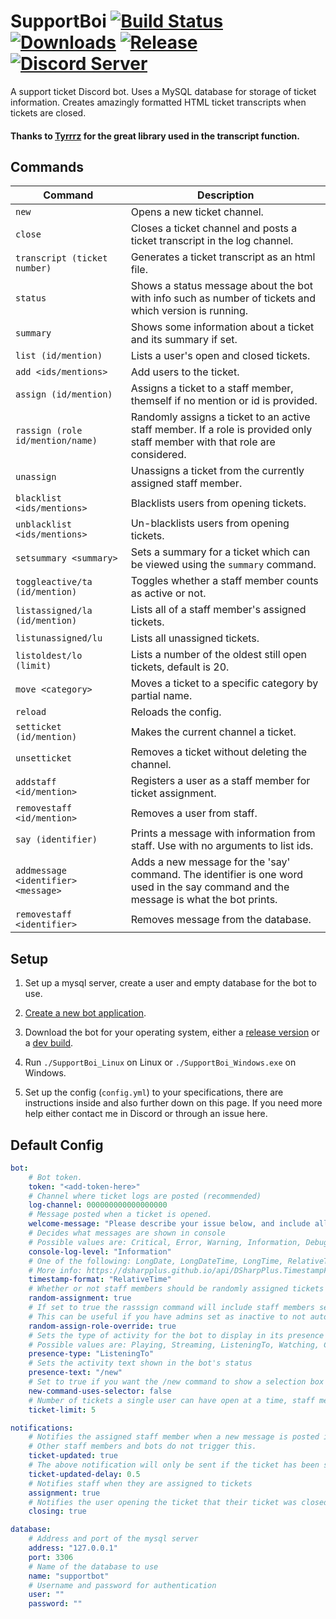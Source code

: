 # SupportBoi [![Build Status](https://jenkins.karlofduty.com/job/SupportBoi/job/master/badge/icon)](https://jenkins.karlofduty.com/blue/organizations/jenkins/SupportBoi/activity) [![Downloads](https://img.shields.io/github/downloads/KarlOfDuty/SupportBoi/total.svg)](https://github.com/KarlOfDuty/SupportBoi/releases) [![Release](https://img.shields.io/github/release/KarlofDuty/SupportBoi.svg)](https://github.com/KarlOfDuty/SupportBoi/releases) [![Discord Server](https://img.shields.io/discord/430468637183442945.svg?label=discord)](https://discord.gg/C5qMvkj)

A support ticket Discord bot. Uses a MySQL database for storage of ticket information. Creates amazingly formatted HTML ticket transcripts when tickets are closed.

#### Thanks to [Tyrrrz](https://github.com/Tyrrrz/DiscordChatExporter) for the great library used in the transcript function.

## Commands

| Command | Description |
|--- |---- |
| `new` | Opens a new ticket channel. |
| `close` | Closes a ticket channel and posts a ticket transcript in the log channel. |
| `transcript (ticket number) ` | Generates a ticket transcript as an html file. |
| `status` | Shows a status message about the bot with info such as number of tickets and which version is running. |
| `summary` | Shows some information about a ticket and its summary if set. |
| `list (id/mention)` | Lists a user's open and closed tickets. |
| `add <ids/mentions>` | Add users to the ticket. |
| `assign (id/mention)` | Assigns a ticket to a staff member, themself if no mention or id is provided. |
| `rassign (role id/mention/name)` | Randomly assigns a ticket to an active staff member. If a role is provided only staff member with that role are considered. |
| `unassign` | Unassigns a ticket from the currently assigned staff member. |
| `blacklist <ids/mentions>` | Blacklists users from opening tickets. |
| `unblacklist <ids/mentions>` | Un-blacklists users from opening tickets. |
| `setsummary <summary>` | Sets a summary for a ticket which can be viewed using the `summary` command. |
| `toggleactive/ta (id/mention)` | Toggles whether a staff member counts as active or not. |
| `listassigned/la (id/mention)` | Lists all of a staff member's assigned tickets. |
| `listunassigned/lu` | Lists all unassigned tickets. |
| `listoldest/lo (limit)` | Lists a number of the oldest still open tickets, default is 20. |
| `move <category>` | Moves a ticket to a specific category by partial name. |
| `reload` | Reloads the config. |
| `setticket (id/mention)` | Makes the current channel a ticket. |
| `unsetticket` | Removes a ticket without deleting the channel. |
| `addstaff <id/mention>` | Registers a user as a staff member for ticket assignment. |
| `removestaff <id/mention>` | Removes a user from staff. |
| `say (identifier)` | Prints a message with information from staff. Use with no arguments to list ids. |
| `addmessage <identifier> <message>` | Adds a new message for the 'say' command. The identifier is one word used in the say command and the message is what the bot prints. |
| `removestaff <identifier>` | Removes message from the database. |

## Setup

1. Set up a mysql server, create a user and empty database for the bot to use.

2. [Create a new bot application](https://discordpy.readthedocs.io/en/latest/discord.html).

3. Download the bot for your operating system, either a [release version](https://github.com/KarlOfDuty/SupportBoi/releases) or a [dev build](https://jenkins.karlofduty.com/blue/organizations/jenkins/SupportBoi/activity).

4. Run `./SupportBoi_Linux` on Linux or `./SupportBoi_Windows.exe` on Windows.

5. Set up the config (`config.yml`) to your specifications, there are instructions inside and also further down on this page. If you need more help either contact me in Discord or through an issue here.

## Default Config

```yaml
bot:
    # Bot token.
    token: "<add-token-here>"
    # Channel where ticket logs are posted (recommended)
    log-channel: 000000000000000000
    # Message posted when a ticket is opened.
    welcome-message: "Please describe your issue below, and include all information needed for us to take action. This is an example ticket message and can be changed in the config."
    # Decides what messages are shown in console
    # Possible values are: Critical, Error, Warning, Information, Debug.
    console-log-level: "Information"
    # One of the following: LongDate, LongDateTime, LongTime, RelativeTime, ShortDate, ShortDateTime, ShortTime
    # More info: https://dsharpplus.github.io/api/DSharpPlus.TimestampFormat.html
    timestamp-format: "RelativeTime"
    # Whether or not staff members should be randomly assigned tickets when they are made. Individual staff members can opt out using the toggleactive command.
    random-assignment: true
    # If set to true the rasssign command will include staff members set as inactive if a specific role is specified in the command.
    # This can be useful if you have admins set as inactive to not automatically receive tickets and then have moderators elevate tickets when needed.
    random-assign-role-override: true
    # Sets the type of activity for the bot to display in its presence status
    # Possible values are: Playing, Streaming, ListeningTo, Watching, Competing
    presence-type: "ListeningTo"
    # Sets the activity text shown in the bot's status
    presence-text: "/new"
    # Set to true if you want the /new command to show a selection box instead of a series of buttons
    new-command-uses-selector: false
    # Number of tickets a single user can have open at a time, staff members are excluded from this
    ticket-limit: 5

notifications:
    # Notifies the assigned staff member when a new message is posted in a ticket if the ticket has been silent for a configurable amount of time
    # Other staff members and bots do not trigger this.
    ticket-updated: true
    # The above notification will only be sent if the ticket has been silent for more than this amount of days. Default is 0.5 days.
    ticket-updated-delay: 0.5
    # Notifies staff when they are assigned to tickets
    assignment: true
    # Notifies the user opening the ticket that their ticket was closed and includes the transcript
    closing: true

database:
    # Address and port of the mysql server
    address: "127.0.0.1"
    port: 3306
    # Name of the database to use
    name: "supportbot"
    # Username and password for authentication
    user: ""
    password: ""
```
